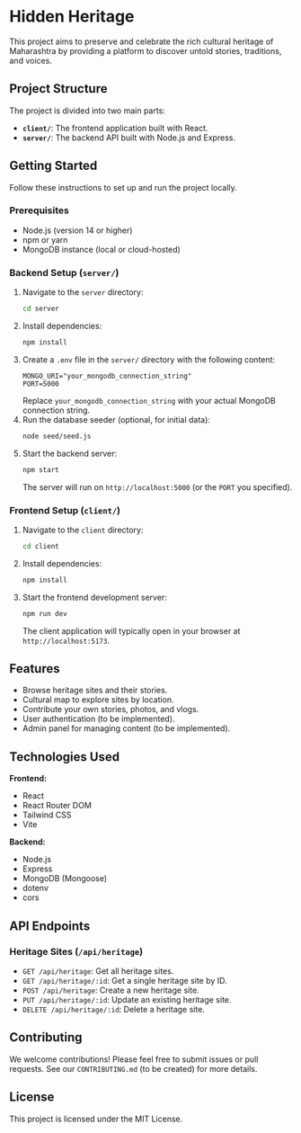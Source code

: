 # Hidden Heritage

This project aims to preserve and celebrate the rich cultural heritage of Maharashtra by providing a platform to discover untold stories, traditions, and voices.

## Project Structure

The project is divided into two main parts:

-   **`client/`**: The frontend application built with React.
-   **`server/`**: The backend API built with Node.js and Express.

## Getting Started

Follow these instructions to set up and run the project locally.

### Prerequisites

-   Node.js (version 14 or higher)
-   npm or yarn
-   MongoDB instance (local or cloud-hosted)

### Backend Setup (`server/`)

1.  Navigate to the `server` directory:
    ```bash
    cd server
    ```
2.  Install dependencies:
    ```bash
    npm install
    ```
3.  Create a `.env` file in the `server/` directory with the following content:
    ```
    MONGO_URI="your_mongodb_connection_string"
    PORT=5000
    ```
    Replace `your_mongodb_connection_string` with your actual MongoDB connection string.
4.  Run the database seeder (optional, for initial data):
    ```bash
    node seed/seed.js
    ```
5.  Start the backend server:
    ```bash
    npm start
    ```
    The server will run on `http://localhost:5000` (or the `PORT` you specified).

### Frontend Setup (`client/`)

1.  Navigate to the `client` directory:
    ```bash
    cd client
    ```
2.  Install dependencies:
    ```bash
    npm install
    ```
3.  Start the frontend development server:
    ```bash
    npm run dev
    ```
    The client application will typically open in your browser at `http://localhost:5173`.

## Features

-   Browse heritage sites and their stories.
-   Cultural map to explore sites by location.
-   Contribute your own stories, photos, and vlogs.
-   User authentication (to be implemented).
-   Admin panel for managing content (to be implemented).

## Technologies Used

**Frontend:**
-   React
-   React Router DOM
-   Tailwind CSS
-   Vite

**Backend:**
-   Node.js
-   Express
-   MongoDB (Mongoose)
-   dotenv
-   cors

## API Endpoints

### Heritage Sites (`/api/heritage`)

-   `GET /api/heritage`: Get all heritage sites.
-   `GET /api/heritage/:id`: Get a single heritage site by ID.
-   `POST /api/heritage`: Create a new heritage site.
-   `PUT /api/heritage/:id`: Update an existing heritage site.
-   `DELETE /api/heritage/:id`: Delete a heritage site.

## Contributing

We welcome contributions! Please feel free to submit issues or pull requests. See our `CONTRIBUTING.md` (to be created) for more details.

## License

This project is licensed under the MIT License.
